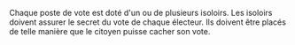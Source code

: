 Chaque poste de vote est doté d'un ou de plusieurs isoloirs. Les isoloirs doivent assurer le secret du vote de chaque électeur. Ils doivent être placés de telle manière que le citoyen puisse cacher son vote.